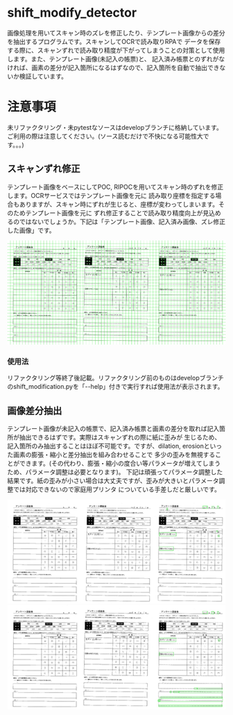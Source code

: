 # shift_modify_detector
画像処理を用いてスキャン時のズレを修正したり、テンプレート画像からの差分を抽出するプログラムです。スキャンしてOCRで読み取りRPAで
データを保存する際に、スキャンずれで読み取り精度が下がってしまうことの対策として使用します。また、テンプレート画像(未記入の帳票)と、
記入済み帳票とのずれがなければ、画素の差分が記入箇所になるはずなので、記入箇所を自動で抽出できないか検証しています。

# 注意事項
未リファクタリング・未pytestなソースはdevelopブランチに格納しています。ご利用の際は注意してください。(ソース読むだけで不快になる可能性大です。。。)

## スキャンずれ修正
テンプレート画像をベースにしてPOC, RIPOCを用いてスキャン時のずれを修正します。OCRサービスではテンプレート画像を元に
読み取り座標を指定する場合もありますが、スキャン時にずれが生じると、座標が変わってしまいます。そのためテンプレート画像を元に
ずれ修正することで読み取り精度向上が見込めるのではないでしょうか。下記は「テンプレート画像、記入済み画像、ズレ修正した画像」です。
  
<img src="sample_img/0002_diff.jpg" alt="0002_diff.jpg">

### 使用法
リファクタリング等終了後記載。リファクタリング前のものはdevelopブランチのshift_modification.pyを「--help」付きで実行すれば使用法が表示されます。

## 画像差分抽出
テンプレート画像が未記入の帳票で、記入済み帳票と画素の差分を取れば記入箇所が抽出できるはずです。実際はスキャンずれの際に紙に歪みが
生じるため、記入箇所のみ抽出することはほぼ不可能です。ですが、dilation, erosionといった画素の膨張・縮小と差分抽出を組み合わせることで
多少の歪みを無視することができます。(その代わり、膨張・縮小の度合い等パラメータが増えてしまうため、パラメータ調整は必要となります)。
下記は頑張ってパラメータ調整した結果です。紙の歪みが小さい場合は大丈夫ですが、歪みが大きいとパラメータ調整では対応できないので家庭用プリンタ
についている手差しだと厳しいです。
  
<img src="sample_img/ripoc_0001.jpg" alt="ripoc_0001.jpg">
<img src="sample_img/ripoc_0002.jpg" alt="ripoc_0002.jpg">

